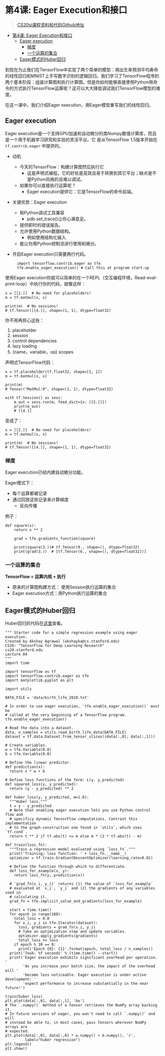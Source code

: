 # 第4课: Eager Execution和接口

> [CS20si课程资料和代码Github地址](https://github.com/cnscott/Stanford-CS20si)

<!-- TOC -->

- [第4课: Eager Execution和接口](#%E7%AC%AC4%E8%AF%BE-eager-execution%E5%92%8C%E6%8E%A5%E5%8F%A3)
	- [Eager execution](#eager-execution)
		- [梯度](#%E6%A2%AF%E5%BA%A6)
		- [一个运算的集合](#%E4%B8%80%E4%B8%AA%E8%BF%90%E7%AE%97%E7%9A%84%E9%9B%86%E5%90%88)
	- [Eager模式的Huber回归](#eager%E6%A8%A1%E5%BC%8F%E7%9A%84huber%E5%9B%9E%E5%BD%92)

<!-- /TOC -->

到现在为止我们在TensorFlow中实现了两个简单的模型：用出生率预测平均寿命的线性回归和MNIST上手写数字识别的逻辑回归。我们学习了TensorFlow程序的两个基本阶段：组装计算图和执行计算图。但是你如何能够直接使用Python用命令的方式执行TensorFlow运算呢？这可以大大降低调试我们TensorFlow模型的难度。

在这一课中，我们介绍Eager execution，用Eager模型重写我们的线性回归。

## Eager execution
Eager execution是一个支持GPU加速和自动微分的类Numpy数值计算库，而且是一个用于机器学习研究和实验的灵活平台。它 是从TensorFlow 1.5版本开始在`tf.contrib.eager`
中提供的。

- 动机
	- 今天的TensorFlow：构建计算图然后执行它
		- 这是声明式编程。它的好处是高效且易于转换到其它平台；缺点是不是Python风格的且难以调试。
	- 如果你可以直接执行运算呢？
		- Eager execution提供它：它是TensorFlow的命令前端。
- 关键优势：Eager execution
	- 和Python调试工具兼容
		- pdb.set_trace()让你心满意足。
	- 提供即时的错误报告。
	- 允许使用Python数据结构。
		- 例如使用结构化输入
	- 能让你用Python控制流进行使用和微分。
- 开启Eager execution只需要两行代码。

    	import tensorflow.contrib.eager as tfe
    	tfe.enable_eager_execution() # Call this at program start-up

使用Eager execution你就可以简单的在一个REPL（交互编程环境，Read-eval-print-loop）中执行你的代码，就像这样：
	
	x = [[2.]]  # No need for placeholders!
	m = tf.matmul(x, x)
	
	print(m)  # No sessions!
	# tf.Tensor([[4.]], shape=(1, 1), dtype=float32)

你不用再担心这些：

1. placeholder
2. session
3. control dependencies
4. lazy loading
5. {name，variable，op} scopes

声明式TensorFlow代码：

	x = tf.placeholder(tf.float32, shape=[1, 1])
	m = tf.matmul(x, x)
	
	print(m)
	# Tensor("MatMul:0", shape=(1, 1), dtype=float32)

	with tf.Session() as sess:
	  	m_out = sess.run(m, feed_dict={x: [[2.]]})
		print(m_out)
		# [[4.]]

变成了：

    x = [[2.]]  # No need for placeholders!
	m = tf.matmul(x, x)
	
	print(m)  # No sessions!
	# tf.Tensor([[4.]], shape=(1, 1), dtype=float32)

### 梯度
Eager execution已经内建自动微分功能。

Eager模式下：

- 每个运算都被记录
- 通过回放这些记录来计算梯度
	- 反向传播

例子：

    def square(x):
		return x ** 2
    
    	grad = tfe.gradients_function(square)
    
    	print(square(3.))# tf.Tensor(9., shape=(), dtype=float32)
    	print(grad(3.))  # [tf.Tensor(6., shape=(), dtype=float32))]


### 一个运算的集合

**TensorFlow = 运算内核 + 执行**

- 原来的计算图构建方式： 使用Session执行运算的集合
- Eager execution方式：用Python执行运算的集合

## Eager模式的Huber回归

 Huber回归的代码在[这里](https://github.com/cnscott/Stanford-CS20si/blob/master/examples/04_linreg_eager.py)查看。

	""" Starter code for a simple regression example using eager execution.
	Created by Akshay Agrawal (akshayka@cs.stanford.edu)
	CS20: "TensorFlow for Deep Learning Research"
	cs20.stanford.edu
	Lecture 04
	"""
	import time
	
	import tensorflow as tf
	import tensorflow.contrib.eager as tfe
	import matplotlib.pyplot as plt
	
	import utils
	
	DATA_FILE = 'data/birth_life_2010.txt'
	
	# In order to use eager execution, `tfe.enable_eager_execution()` must be
	# called at the very beginning of a TensorFlow program.
	tfe.enable_eager_execution()
	
	# Read the data into a dataset.
	data, n_samples = utils.read_birth_life_data(DATA_FILE)
	dataset = tf.data.Dataset.from_tensor_slices((data[:,0], data[:,1]))
	
	# Create variables.
	w = tfe.Variable(0.0)
	b = tfe.Variable(0.0)
	
	# Define the linear predictor.
	def prediction(x):
	  return x * w + b
	
	# Define loss functions of the form: L(y, y_predicted)
	def squared_loss(y, y_predicted):
	  return (y - y_predicted) ** 2
	
	def huber_loss(y, y_predicted, m=1.0):
	  """Huber loss."""
	  t = y - y_predicted
	  # Note that enabling eager execution lets you use Python control flow and
	  # specificy dynamic TensorFlow computations. Contrast this implementation
	  # to the graph-construction one found in `utils`, which uses `tf.cond`.
	  return t ** 2 if tf.abs(t) <= m else m * (2 * tf.abs(t) - m)
	
	def train(loss_fn):
	  """Train a regression model evaluated using `loss_fn`."""
	  print('Training; loss function: ' + loss_fn.__name__)
	  optimizer = tf.train.GradientDescentOptimizer(learning_rate=0.01)
	
	  # Define the function through which to differentiate.
	  def loss_for_example(x, y):
	    return loss_fn(y, prediction(x))
	
	  # `grad_fn(x_i, y_i)` returns (1) the value of `loss_for_example`
	  # evaluated at `x_i`, `y_i` and (2) the gradients of any variables used in
	  # calculating it.
	  grad_fn = tfe.implicit_value_and_gradients(loss_for_example)
	
	  start = time.time()
	  for epoch in range(100):
	    total_loss = 0.0
	    for x_i, y_i in tfe.Iterator(dataset):
	      loss, gradients = grad_fn(x_i, y_i)
	      # Take an optimization step and update variables.
	      optimizer.apply_gradients(gradients)
	      total_loss += loss
	    if epoch % 10 == 0:
	      print('Epoch {0}: {1}'.format(epoch, total_loss / n_samples))
	  print('Took: %f seconds' % (time.time() - start))
	  print('Eager execution exhibits significant overhead per operation. '
	        'As you increase your batch size, the impact of the overhead will '
	        'become less noticeable. Eager execution is under active development: '
	        'expect performance to increase substantially in the near future!')
	
	train(huber_loss)
	plt.plot(data[:,0], data[:,1], 'bo')
	# The `.numpy()` method of a tensor retrieves the NumPy array backing it.
	# In future versions of eager, you won't need to call `.numpy()` and will
	# instead be able to, in most cases, pass Tensors wherever NumPy arrays are
	# expected.
	plt.plot(data[:,0], data[:,0] * w.numpy() + b.numpy(), 'r',
	         label="huber regression")
	plt.legend()
	plt.show()